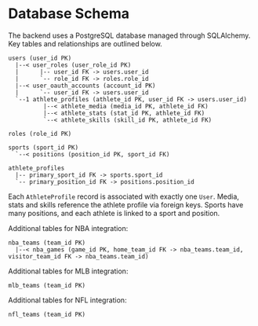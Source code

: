# Database Schema

The backend uses a PostgreSQL database managed through SQLAlchemy. Key tables and relationships are outlined below.

```
users (user_id PK)
  |--< user_roles (user_role_id PK)
  |      |-- user_id FK -> users.user_id
  |      `-- role_id FK -> roles.role_id
  |--< user_oauth_accounts (account_id PK)
  |      `-- user_id FK -> users.user_id
  `--1 athlete_profiles (athlete_id PK, user_id FK -> users.user_id)
          |--< athlete_media (media_id PK, athlete_id FK)
          |--< athlete_stats (stat_id PK, athlete_id FK)
          `--< athlete_skills (skill_id PK, athlete_id FK)

roles (role_id PK)

sports (sport_id PK)
  `--< positions (position_id PK, sport_id FK)

athlete_profiles
  |-- primary_sport_id FK -> sports.sport_id
  `-- primary_position_id FK -> positions.position_id
```

Each `AthleteProfile` record is associated with exactly one `User`. Media, stats and skills reference the athlete profile via foreign keys. Sports have many positions, and each athlete is linked to a sport and position.

Additional tables for NBA integration:

```
nba_teams (team_id PK)
  |--< nba_games (game_id PK, home_team_id FK -> nba_teams.team_id, visitor_team_id FK -> nba_teams.team_id)
```

Additional tables for MLB integration:
```
mlb_teams (team_id PK)
```

Additional tables for NFL integration:
```
nfl_teams (team_id PK)
```
